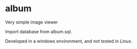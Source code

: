 # album
Very simple image viewer

Import database from album.sql.

Developed in a windows environment, and not tested in Linux.
